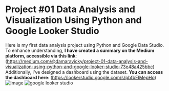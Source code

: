 # Project #01 Data Analysis and Visualization Using Python and Google Looker Studio
Here is my first data analysis project using Python and Google Data Studio. To enhance understanding, **I have created a summary on the Medium platform, accessible via this link**: <br>
(https://medium.com/@damaravicky/project-01-data-analysis-and-visualization-using-python-and-google-looker-studio-73e48a425bbc) <br>
Additionally, I've designed a dashboard using the dataset. **You can access the dashboard here**: 
(https://lookerstudio.google.com/s/pbfbEIMepHo)
![image](https://github.com/vickyclarissa/project-01/assets/142155182/b14fa295-19e8-49a0-9c54-6e52caf5924f)
![google looker studio](https://github.com/vickyclarissa/project-01/assets/142155182/bb1ef08c-95ce-407b-89f7-2364f8736727)
